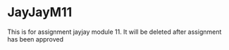 # JayJayM11
This is for assignment jayjay module 11. It will be deleted after assignment has been approved
